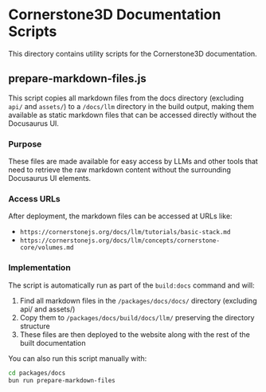 # Cornerstone3D Documentation Scripts

This directory contains utility scripts for the Cornerstone3D documentation.

## prepare-markdown-files.js

This script copies all markdown files from the docs directory (excluding `api/` and `assets/`) to a `/docs/llm` directory in the build output, making them available as static markdown files that can be accessed directly without the Docusaurus UI.

### Purpose

These files are made available for easy access by LLMs and other tools that need to retrieve the raw markdown content without the surrounding Docusaurus UI elements.

### Access URLs

After deployment, the markdown files can be accessed at URLs like:

- `https://cornerstonejs.org/docs/llm/tutorials/basic-stack.md`
- `https://cornerstonejs.org/docs/llm/concepts/cornerstone-core/volumes.md`

### Implementation

The script is automatically run as part of the `build:docs` command and will:

1. Find all markdown files in the `/packages/docs/docs/` directory (excluding api/ and assets/)
2. Copy them to `/packages/docs/build/docs/llm/` preserving the directory structure
3. These files are then deployed to the website along with the rest of the built documentation

You can also run this script manually with:

```bash
cd packages/docs
bun run prepare-markdown-files
```

